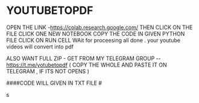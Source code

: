 # YOUTUBETOPDF
OPEN THE LINK -https://colab.research.google.com/
THEN CLICK ON THE FILE 
CLICK ONE NEW NOTEBOOK
COPY THE CODE IN GIVEN PYTHON FILE 
CLICK ON RUN CELL 
WAit for proceesing 
all done . your youtube videos will convert into pdf 

ALSO WANT FULL ZIP - GET FROM MY TELEGRAM GROUP --https://t.me/yotubetopdf ( COPY THE WHOLE AND PASTE IT ON TELEGRAM , IF ITS NOT OPENS )

####CODE WILL GIVEN IN TXT FILE  # 

s

